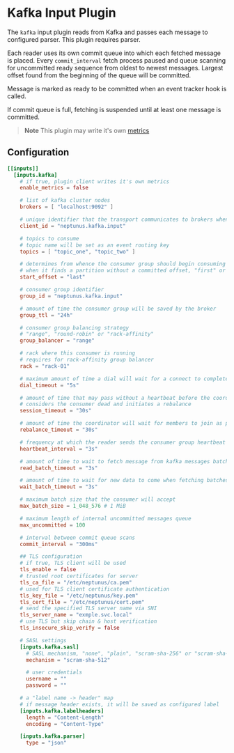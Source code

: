 # Kafka Input Plugin

The `kafka` input plugin reads from Kafka and passes each message to configured parser. This plugin requires parser.

Each reader uses its own commit queue into which each fetched message is placed. Every `commit_interval` fetch process paused and queue scanning for uncommitted ready sequence from oldest to newest messages. Largest offset found from the beginning of the queue will be committed.

Message is marked as ready to be committed when an event tracker hook is called.

If commit queue is full, fetching is suspended until at least one message is committed.

> **Note**
> This plugin may write it's own [metrics](../../../docs/METRICS.md#kafka-consumer)

## Configuration
```toml
[[inputs]]
  [inputs.kafka]
    # if true, plugin client writes it's own metrics
    enable_metrics = false

    # list of kafka cluster nodes
    brokers = [ "localhost:9092" ]

    # unique identifier that the transport communicates to brokers when it sends requests
    client_id = "neptunus.kafka.input"

    # topics to consume
    # topic name will be set as an event routing key
    topics = [ "topic_one", "topic_two" ]

    # determines from whence the consumer group should begin consuming
    # when it finds a partition without a committed offset, "first" or "last"
    start_offset = "last"

    # consumer group identifier
    group_id = "neptunus.kafka.input"

    # amount of time the consumer group will be saved by the broker
    group_ttl = "24h"

    # consumer group balancing strategy
    # "range", "round-robin" or "rack-affinity"
    group_balancer = "range"

    # rack where this consumer is running
    # requires for rack-affinity group balancer
    rack = "rack-01"

    # maximum amount of time a dial will wait for a connect to complete
    dial_timeout = "5s"

    # amount of time that may pass without a heartbeat before the coordinator
    # considers the consumer dead and initiates a rebalance
    session_timeout = "30s"

    # amount of time the coordinator will wait for members to join as part of a rebalance
    rebalance_timeout = "30s"

    # frequency at which the reader sends the consumer group heartbeat update
    heartbeat_interval = "3s"

    # amount of time to wait to fetch message from kafka messages batch
    read_batch_timeout = "3s"

    # amount of time to wait for new data to come when fetching batches of messages from kafka
    wait_batch_timeout = "3s"

    # maximum batch size that the consumer will accept
    max_batch_size = 1_048_576 # 1 MiB

    # maximum length of internal uncommitted messages queue
    max_uncommitted = 100

    # interval between commit queue scans
    commit_interval = "300ms"

    ## TLS configuration
    # if true, TLS client will be used
    tls_enable = false
    # trusted root certificates for server
    tls_ca_file = "/etc/neptunus/ca.pem"
    # used for TLS client certificate authentication
    tls_key_file = "/etc/neptunus/key.pem"
    tls_cert_file = "/etc/neptunus/cert.pem"
    # send the specified TLS server name via SNI
    tls_server_name = "exmple.svc.local"
    # use TLS but skip chain & host verification
    tls_insecure_skip_verify = false

    # SASL settings
    [inputs.kafka.sasl]
      # SASL mechanism, "none", "plain", "scram-sha-256" or "scram-sha-512"
      mechanism = "scram-sha-512"

      # user credentials
      username = ""
      password = ""

    # a "label name -> header" map
    # if message header exists, it will be saved as configured label
    [inputs.kafka.labelheaders]
      length = "Content-Length"
      encoding = "Content-Type"

    [inputs.kafka.parser]
      type = "json"
```
